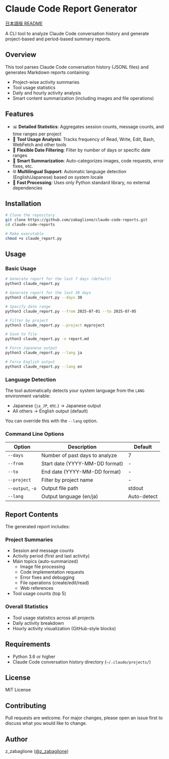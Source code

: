 # Claude Code Report Generator

[日本語版 README](README.ja.md)

A CLI tool to analyze Claude Code conversation history and generate project-based and period-based summary reports.

## Overview

This tool parses Claude Code conversation history (JSONL files) and generates Markdown reports containing:

- Project-wise activity summaries
- Tool usage statistics
- Daily and hourly activity analysis
- Smart content summarization (including images and file operations)

## Features

- 📊 **Detailed Statistics**: Aggregates session counts, message counts, and time ranges per project
- 🔧 **Tool Usage Analysis**: Tracks frequency of Read, Write, Edit, Bash, WebFetch and other tools
- 📅 **Flexible Date Filtering**: Filter by number of days or specific date ranges
- 🎯 **Smart Summarization**: Auto-categorizes images, code requests, error fixes, etc.
- 🌐 **Multilingual Support**: Automatic language detection (English/Japanese) based on system locale
- 🚀 **Fast Processing**: Uses only Python standard library, no external dependencies

## Installation

```bash
# Clone the repository
git clone https://github.com/zabaglione/claude-code-reports.git
cd claude-code-reports

# Make executable
chmod +x claude_report.py
```

## Usage

### Basic Usage

```bash
# Generate report for the last 7 days (default)
python3 claude_report.py

# Generate report for the last 30 days
python3 claude_report.py --days 30

# Specify date range
python3 claude_report.py --from 2025-07-01 --to 2025-07-05

# Filter by project
python3 claude_report.py --project myproject

# Save to file
python3 claude_report.py -o report.md

# Force Japanese output
python3 claude_report.py --lang ja

# Force English output
python3 claude_report.py --lang en
```

### Language Detection

The tool automatically detects your system language from the `LANG` environment variable:
- Japanese (`ja_JP`, etc.) → Japanese output
- All others → English output (default)

You can override this with the `--lang` option.

### Command Line Options

| Option | Description | Default |
|--------|-------------|---------|
| `--days` | Number of past days to analyze | 7 |
| `--from` | Start date (YYYY-MM-DD format) | - |
| `--to` | End date (YYYY-MM-DD format) | - |
| `--project` | Filter by project name | - |
| `--output`, `-o` | Output file path | stdout |
| `--lang` | Output language (en/ja) | Auto-detect |

## Report Contents

The generated report includes:

### Project Summaries
- Session and message counts
- Activity period (first and last activity)
- Main topics (auto-summarized)
  - Image file processing
  - Code implementation requests
  - Error fixes and debugging
  - File operations (create/edit/read)
  - Web references
- Tool usage counts (top 5)

### Overall Statistics
- Tool usage statistics across all projects
- Daily activity breakdown
- Hourly activity visualization (GitHub-style blocks)

## Requirements

- Python 3.6 or higher
- Claude Code conversation history directory (`~/.claude/projects/`)

## License

MIT License

## Contributing

Pull requests are welcome. For major changes, please open an issue first to discuss what you would like to change.

## Author

z_zabaglione ([@z_zabaglione](https://x.com/z_zabaglione))